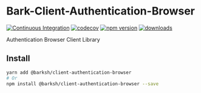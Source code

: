 # Bark-Client-Authentication-Browser

[![Continuous Integration](https://github.com/BarkSH/Bark-Client-Authentication-Browser/actions/workflows/ci.yml/badge.svg)](https://github.com/BarkSH/Bark-Client-Authentication-Browser/actions/workflows/ci.yml)
[![codecov](https://codecov.io/gh/BarkSH/Bark-Client-Authentication-Browser/branch/main/graph/badge.svg)](https://codecov.io/gh/BarkSH/Bark-Client-Authentication-Browser)
[![npm version](https://badge.fury.io/js/%40barksh%2Fclient-authentication-browser.svg)](https://www.npmjs.com/package/@barksh/client-authentication-browser)
[![downloads](https://img.shields.io/npm/dm/@barksh/client-authentication-browser.svg)](https://www.npmjs.com/package/@barksh/client-authentication-browser)

Authentication Browser Client Library 

## Install

```sh
yarn add @barksh/client-authentication-browser
# Or
npm install @barksh/client-authentication-browser --save
```
